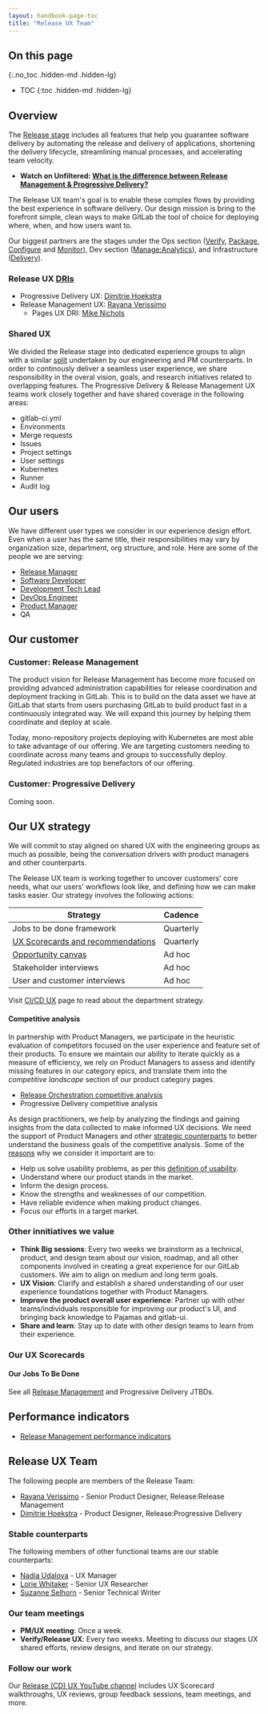 ```yaml
---
layout: handbook-page-toc
title: "Release UX Team"
---
```


## On this page
{:.no_toc .hidden-md .hidden-lg}

- TOC
{:toc .hidden-md .hidden-lg}

## Overview

The [Release stage](/stages-devops-lifecycle/release/) includes all features that help you guarantee software delivery by automating the release and delivery of applications, shortening the delivery lifecycle, streamlining manual processes, and accelerating team velocity.

- **Watch on Unfiltered: [What is the difference between Release Management & Progressive Delivery?](https://youtu.be/3BgPNkkmwvU)**

The Release UX team's goal is to enable these complex flows by providing the best experience in software delivery. Our design mission is bring to the forefront simple, clean ways to make GitLab the tool of choice for deploying where, when, and how users want to.

Our biggest partners are the stages under the Ops section ([Verify](/direction/ops/#verify), [Package](/direction/ops/#package), [Configure](/direction/configure) and [Monitor](/direction/monitor)), Dev section ([Manage:Analytics](/direction/dev/#manage-1)), and Infrastructure ([Delivery](/handbook/engineering/infrastructure/team/delivery/)).

### Release UX [DRIs](/handbook/people-group/directly-responsible-individuals/)

- Progressive Delivery UX: [Dimitrie Hoekstra](https://gitlab.com/dimitrieh)
- Release Management UX: [Rayana Verissimo](https://gitlab.com/rayana)
    - Pages UX DRI: [Mike Nichols](https://gitlab.com/mnichols1)

### Shared UX

We divided the Release stage into dedicated experience groups to align with a similar [split](/handbook/product/product-categories/#release-stage) undertaken by our engineering and PM counterparts. In order to continously deliver a seamless user experience, we share responsibility in the overal vision, goals, and research initiatives related to overlapping features. The Progressive Delivery & Release Management UX teams work closely together and have shared coverage in the following areas:

- gitlab-ci.yml
- Environments
- Merge requests
- Issues
- Project settings
- User settings
- Kubernetes
- Runner
- Audit log

## Our users

We have different user types we consider in our experience design effort. Even when a user has the same title, their responsibilities may vary by organization size, department, org structure, and role. Here are some of the people we are serving:

- [Release Manager](/handbook/marketing/product-marketing/roles-personas/#rachel-release-manager)
- [Software Developer](/handbook/marketing/product-marketing/roles-personas/#sasha-software-developer)
- [Development Tech Lead](/handbook/marketing/product-marketing/roles-personas/#delaney-development-team-lead)
- [DevOps Engineer](/handbook/marketing/product-marketing/roles-personas/#devon-devops-engineer)
- [Product Manager](/handbook/marketing/product-marketing/roles-personas/#parker-product-manager)
- QA

## Our customer

### Customer: Release Management

The product vision for Release Management has become more focused on providing advanced administration capabilities for release coordination and deployment tracking in GitLab. This is to build on the data asset we have at GitLab that starts from users purchasing GitLab to build product fast in a continuously integrated way. We will expand this journey by helping them coordinate and deploy at scale.

Today, mono-repository projects deploying with Kubernetes are most able to take advantage of our offering. We are targeting customers needing to coordinate across many teams and groups to successfully deploy. Regulated industries are top benefactors of our offering.

### Customer: Progressive Delivery

Coming soon.

## Our UX strategy

We will commit to stay aligned on shared UX with the engineering groups as much as possible, being the conversation drivers with product managers and other counterparts.

The Release UX team is working together to uncover customers' core needs, what our users’ workflows look like, and defining how we can make tasks easier. Our strategy involves the following actions:

| Strategy | Cadence |
| -------- | ------- |
| Jobs to be done framework | Quarterly |
| [UX Scorecards and recommendations](/handbook/engineering/ux/ux-scorecards/) | Quarterly |
| [Opportunity canvas](/handbook/product-development-flow/#opportunity-canvas) | Ad hoc |
| Stakeholder interviews | Ad hoc |
| User and customer interviews | Ad hoc |

Visit [CI/CD UX](/handbook/engineering/ux/stage-group-ux-strategy/ci-cd/) page to read about the department strategy.

#### Competitive analysis

In partnership with Product Managers, we participate in the heuristic evaluation of competitors focused on the user experience and feature set of their products. To ensure we maintain our ability to iterate quickly as a measure of efficiency, we rely on Product Managers to assess and identify missing features in our category epics, and translate them into the _competitive landscape_ section of our product category pages.

- [Release Orchestration competitive analysis](https://gitlab.com/groups/gitlab-org/-/epics/2622)
- Progressive Delivery competitive analysis

As design practitioners, we help by analyzing the findings and gaining insights from the data collected to make informed UX decisions. We need the support of Product Managers and other [strategic counterparts](/handbook/product/product-categories/#release-stage) to better understand the business goals of the competitive analysis. Some of the [reasons](https://usabilitygeek.com/how-to-do-ux-competitor-analysis/) why we consider it important are to:

- Help us solve usability problems, as per this [definition of usability](/handbook/engineering/ux/performance-indicators/#perception-of-system-usability).
- Understand where our product stands in the market.
- Inform the design process.
- Know the strengths and weaknesses of our competition.
- Have reliable evidence when making product changes.
- Focus our efforts in a target market.

### Other innitiatives we value

- **Think Big sessions**: Every two weeks we brainstorm as a technical, product, and design team about our vision, roadmap, and all other components involved in creating a great experience for our GitLab customers. We aim to align on medium and long term goals.
- **UX Vision**: Clarify and establish a shared understanding of our user experience foundations together with Product Managers.
- **Improve the product overall user experience**: Partner up with other teams/individuals responsible for improving our product's UI, and bringing back knowledge to Pajamas and gitlab-ui.
- **Share and learn**: Stay up to date with other design teams to learn from their experience.

### Our UX Scorecards

#### Our Jobs To Be Done

See all [Release Management](/handbook/engineering/development/ops/release/release-management/jtbd/) and Progressive Delivery JTBDs.

## Performance indicators

- [Release Management performance indicators](/handbook/engineering/ux/stage-group-ux-strategy/release/release-management/#performance-indicators)

## Release UX Team

The following people are members of the Release Team:

- [Rayana Verissimo](https://gitlab.com/rverissimo) - Senior Product Designer, Release:Release Management
- [Dimitrie Hoekstra](https://gitlab.com/dimitrieh) - Product Designer, Release:Progressive Delivery

### Stable counterparts

The following members of other functional teams are our stable counterparts:

- [Nadia Udalova](https://gitlab.com/nudalova) - UX Manager
- [Lorie Whitaker](https://gitlab.com/loriewhitaker) - Senior UX Researcher
- [Suzanne Selhorn](https://gitlab.com/sselhorn) - Senior Technical Writer

### Our team meetings

- **PM/UX meeting**: Once a week.
- **Verify/Release UX**: Every two weeks. Meeting to discuss our stages UX shared efforts, review designs, and iterate on our strategy.

### Follow our work

Our [Release (CD) UX YouTube channel](https://www.youtube.com/playlist?list=PL05JrBw4t0KoyqCjN4f79w0dYZusHLx15) includes UX Scorecard walkthroughs, UX reviews, group feedback sessions, team meetings, and more.
